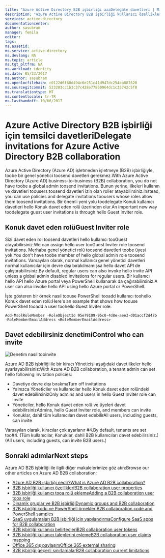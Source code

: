 ```yaml
---
title: "Azure Active Directory B2B işbirliği aaaDelegate davetleri | Microsoft Docs"
description: "Azure Active Directory B2B işbirliği kullanıcı özellikleri yapılandırılabilir"
services: active-directory
documentationcenter: 
author: sasubram
manager: femila
editor: 
tags: 
ms.assetid: 
ms.service: active-directory
ms.devlang: NA
ms.topic: article
ms.tgt_pltfrm: NA
ms.workload: identity
ms.date: 05/23/2017
ms.author: sasubram
ms.openlocfilehash: c0122d6f60d494c6e251c41d947dc254ea887620
ms.sourcegitcommit: 523283cc1b3c37c428e77850964dc1c33742c5f0
ms.translationtype: MT
ms.contentlocale: tr-TR
ms.lasthandoff: 10/06/2017
---
```

# <a name="delegate-invitations-for-azure-active-directory-b2b-collaboration"></a><span data-ttu-id="74f9b-103">Azure Active Directory B2B işbirliği için temsilci davetleri</span><span class="sxs-lookup"><span data-stu-id="74f9b-103">Delegate invitations for Azure Active Directory B2B collaboration</span></span>

<span data-ttu-id="74f9b-104">Azure Active Directory (Azure AD) işletmeden işletmeye (B2B) işbirliğiyle, toobe bir genel yönetici toosend davetleri gerekmez.</span><span class="sxs-lookup"><span data-stu-id="74f9b-104">With Azure Active Directory (Azure AD) business-to-business (B2B) collaboration, you do not have toobe a global admin toosend invitations.</span></span> <span data-ttu-id="74f9b-105">Bunun yerine, ilkeleri kullanın ve davetleri toousers toosend davetleri izin olan roller atayabilirsiniz.</span><span class="sxs-lookup"><span data-stu-id="74f9b-105">Instead, you can use policies and delegate invitations toousers whose roles allow them toosend invitations.</span></span> <span data-ttu-id="74f9b-106">Bir önemli yeni yolu toodelegate Konuk kullanıcı davetleri hello Konuk davet eden rolü üzerinden olur.</span><span class="sxs-lookup"><span data-stu-id="74f9b-106">An important new way toodelegate guest user invitations is through hello Guest Inviter role.</span></span>

## <a name="guest-inviter-role"></a><span data-ttu-id="74f9b-107">Konuk davet eden rolü</span><span class="sxs-lookup"><span data-stu-id="74f9b-107">Guest Inviter role</span></span>
<span data-ttu-id="74f9b-108">Sizi davet eden rol toosend davetleri hello kullanıcı tooGuest atayabilirsiniz.</span><span class="sxs-lookup"><span data-stu-id="74f9b-108">We can assign hello user tooGuest Inviter role toosend invitations.</span></span> <span data-ttu-id="74f9b-109">Merhaba genel yönetici rolü toosend davetleri toobe üyesi yok.</span><span class="sxs-lookup"><span data-stu-id="74f9b-109">You don't have toobe member of hello global admin role toosend invitations.</span></span> <span data-ttu-id="74f9b-110">Varsayılan olarak, normal kullanıcı genel yönetici davetleri normal kullanıcılar için devre dışı bırakılmamışsa hello davet API de çalıştırabilirsiniz.</span><span class="sxs-lookup"><span data-stu-id="74f9b-110">By default, regular users can also invoke hello invite API unless a global admin disabled invitations for regular users.</span></span> <span data-ttu-id="74f9b-111">Bir kullanıcı hello API hello Azure portal veya PowerShell kullanarak da çağırabilirsiniz.</span><span class="sxs-lookup"><span data-stu-id="74f9b-111">A user can also invoke hello API using hello Azure portal or PowerShell.</span></span>

<span data-ttu-id="74f9b-112">İşte gösteren bir örnek nasıl toouse PowerShell tooadd kullanıcı toohello Konuk davet eden rolü:</span><span class="sxs-lookup"><span data-stu-id="74f9b-112">Here's an example that shows how toouse PowerShell tooadd a user toohello Guest Inviter role:</span></span>

```
Add-MsolRoleMember -RoleObjectId 95e79109-95c0-4d8e-aee3-d01accf2d47b -RoleMemberEmailAddress <RoleMemberEmailAddress>
```

## <a name="control-who-can-invite"></a><span data-ttu-id="74f9b-113">Davet edebilirsiniz denetimi</span><span class="sxs-lookup"><span data-stu-id="74f9b-113">Control who can invite</span></span>

![Denetim nasıl tooinvite](media/active-directory-b2b-delegate-invitations/control-who-to-invite.png)

<span data-ttu-id="74f9b-115">Azure AD B2B işbirliği ile bir kiracı Yöneticisi aşağıdaki davet ilkeler hello ayarlayabilirsiniz:</span><span class="sxs-lookup"><span data-stu-id="74f9b-115">With Azure AD B2B collaboration, a tenant admin can set hello following invitation policies:</span></span>

- <span data-ttu-id="74f9b-116">Davetiye devre dışı bırakma</span><span class="sxs-lookup"><span data-stu-id="74f9b-116">Turn off invitations</span></span>
- <span data-ttu-id="74f9b-117">Yalnızca Yöneticiler ve kullanıcılar hello Konuk davet eden rolündeki davet edebilirsiniz</span><span class="sxs-lookup"><span data-stu-id="74f9b-117">Only admins and users in hello Guest Inviter role can invite</span></span>
- <span data-ttu-id="74f9b-118">Yöneticiler, hello Konuk davet eden rolü ve üyeleri davet edebilirsiniz</span><span class="sxs-lookup"><span data-stu-id="74f9b-118">Admins, hello Guest Inviter role, and members can invite</span></span>
- <span data-ttu-id="74f9b-119">Konuklar, dahil tüm kullanıcıları davet edebilir</span><span class="sxs-lookup"><span data-stu-id="74f9b-119">All users, including guests, can invite</span></span>

<span data-ttu-id="74f9b-120">Varsayılan olarak, kiracılar çok ayarlanır #4.</span><span class="sxs-lookup"><span data-stu-id="74f9b-120">By default, tenants are set too#4.</span></span> <span data-ttu-id="74f9b-121">(Tüm kullanıcılar, Konuklar, dahil B2B kullanıcıları davet edebilirsiniz.)</span><span class="sxs-lookup"><span data-stu-id="74f9b-121">(All users, including guests, can invite B2B users.)</span></span>

## <a name="next-steps"></a><span data-ttu-id="74f9b-122">Sonraki adımlar</span><span class="sxs-lookup"><span data-stu-id="74f9b-122">Next steps</span></span>

<span data-ttu-id="74f9b-123">Azure AD B2B işbirliği ile ilgili diğer makalelerimize göz atın:</span><span class="sxs-lookup"><span data-stu-id="74f9b-123">Browse our other articles on Azure AD B2B collaboration:</span></span>

* [<span data-ttu-id="74f9b-124">Azure AD B2B işbirliği nedir?</span><span class="sxs-lookup"><span data-stu-id="74f9b-124">What is Azure AD B2B collaboration?</span></span>](active-directory-b2b-what-is-azure-ad-b2b.md)
* [<span data-ttu-id="74f9b-125">B2B işbirliği kullanıcı özellikleri</span><span class="sxs-lookup"><span data-stu-id="74f9b-125">B2B collaboration user properties</span></span>](active-directory-b2b-user-properties.md)
* [<span data-ttu-id="74f9b-126">B2B işbirliği kullanıcı tooa rolü ekleme</span><span class="sxs-lookup"><span data-stu-id="74f9b-126">Adding a B2B collaboration user tooa role</span></span>](active-directory-b2b-add-guest-to-role.md)
* [<span data-ttu-id="74f9b-127">Dinamik gruplar ve B2B işbirliği</span><span class="sxs-lookup"><span data-stu-id="74f9b-127">Dynamic groups and B2B collaboration</span></span>](active-directory-b2b-dynamic-groups.md)
* [<span data-ttu-id="74f9b-128">B2B işbirliği kodu ve PowerShell örnekleri</span><span class="sxs-lookup"><span data-stu-id="74f9b-128">B2B collaboration code and PowerShell samples</span></span>](active-directory-b2b-code-samples.md)
* [<span data-ttu-id="74f9b-129">SaaS uygulamaları B2B işbirliği için yapılandırma</span><span class="sxs-lookup"><span data-stu-id="74f9b-129">Configure SaaS apps for B2B collaboration</span></span>](active-directory-b2b-configure-saas-apps.md)
* [<span data-ttu-id="74f9b-130">B2B işbirliği kullanıcı belirteçleri</span><span class="sxs-lookup"><span data-stu-id="74f9b-130">B2B collaboration user tokens</span></span>](active-directory-b2b-user-token.md)
* [<span data-ttu-id="74f9b-131">B2B işbirliği kullanıcı taleplerini eşleme</span><span class="sxs-lookup"><span data-stu-id="74f9b-131">B2B collaboration user claims mapping</span></span>](active-directory-b2b-claims-mapping.md)
* [<span data-ttu-id="74f9b-132">Office 365 dış paylaşım</span><span class="sxs-lookup"><span data-stu-id="74f9b-132">Office 365 external sharing</span></span>](active-directory-b2b-o365-external-user.md)
* [<span data-ttu-id="74f9b-133">B2B işbirliği geçerli sınırlamalar</span><span class="sxs-lookup"><span data-stu-id="74f9b-133">B2B collaboration current limitations</span></span>](active-directory-b2b-current-limitations.md)
